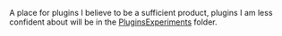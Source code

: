 A place for plugins I believe to be a sufficient product, plugins I am less confident about will be in the <a href="https://github.com/CompletelyUnbelievable/BDAddons/tree/master/PluginsExperiments">PluginsExperiments</a> folder.
